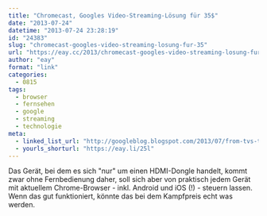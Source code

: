 ```yaml
---
title: "Chromecast, Googles Video-Streaming-Lösung für 35$"
date: "2013-07-24"
datetime: "2013-07-24 23:28:19"
id: "24383"
slug: "chromecast-googles-video-streaming-losung-fur-35"
url: "https://eay.cc/2013/chromecast-googles-video-streaming-losung-fur-35/"
author: "eay"
format: "link"
categories:
  - 0815
tags:
  - browser
  - fernsehen
  - google
  - streaming
  - technologie
meta:
  - linked_list_url: "http://googleblog.blogspot.com/2013/07/from-tvs-to-tablets-everything-you-love.html"
  - yourls_shorturl: "https://eay.li/25l"
---
```


Das Gerät, bei dem es sich "nur" um einen HDMI-Dongle handelt, kommt zwar ohne Fernbedienung daher, soll sich aber von praktisch jedem Gerät mit aktuellem Chrome-Browser - inkl. Android und iOS (!) - steuern lassen. Wenn das gut funktioniert, könnte das bei dem Kampfpreis echt was werden.
